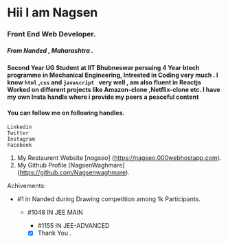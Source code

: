 # Hii I am Nagsen
###    Front End Web Developer.
#####  From Nanded , Maharashtra .
**Second Year UG Student  at IIT Bhubneswar  persuing 4 Year btech programme in Mechanical Engineering, Intrested in Coding  very much .  I know `html` ,`css` and `javascript `
very well , am also fluent in Reactjs  Worked on different projects like Amazon-clone ,Netflix-clone etc. I have my own Insta handle where i provide my peers a peaceful content**
#### You can follow me on following handles.
```
Linkedin
Twitter
Instagram
Facebook
```
 1. My Restaurent Website [*_nagseo_*] (https://nagseo.000webhostapp.com).
 2. My Github Profile     [NagsenWaghmare] (https://github.com/Nagsenwaghmare).


   Achivements:
   - #1 in Nanded during Drawing competition among 1k Participants.
     - #1048 IN JEE MAIN 
       - #1155 IN JEE-ADVANCED
       
       
       - [x] Thank You .
